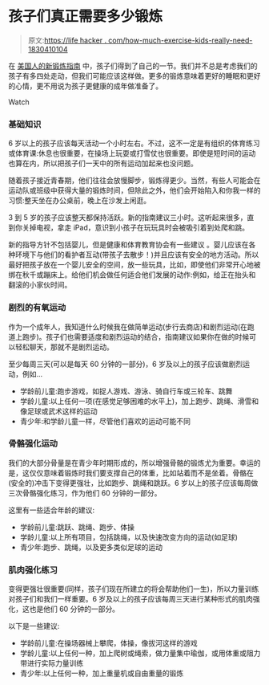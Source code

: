 # 孩子们真正需要多少锻炼

> 原文:[https://life hacker . com/how-much-exercise-kids-really-need-1830410104](https://lifehacker.com/how-much-exercise-kids-really-need-1830410104)

在 [美国人的新锻炼指南](https://vitals.lifehacker.com/the-new-exercise-guidelines-are-even-easier-to-meet-1830380875) 中，孩子们得到了自己的一节。我们并不总是考虑我们的孩子有多四处走动，但我们可能应该这样做。更多的锻炼意味着更好的睡眠和更好的心情，更不用说为孩子更健康的成年做准备了。

Watch

### 基础知识

6 岁以上的孩子应该每天活动一个小时左右。不过，这不一定是有组织的体育练习或体育课:休息也很重要，在操场上玩耍或打雪仗也很重要。即使是短时间的运动也算在内，所以把孩子们一天中的所有运动加起来也没问题。

随着孩子接近青春期，他们往往会放慢脚步，锻炼得更少。当然，有些人可能会在运动队或班级中获得大量的锻炼时间，但除此之外，他们会开始陷入和你我一样的习惯:整天坐在办公桌前，晚上在沙发上闲逛。

3 到 5 岁的孩子应该整天都保持活跃。新的指南建议三小时。这听起来很多，直到你关掉电视，拿走 iPad，意识到小孩子在玩玩具时会被吸引着到处爬和跳。

新的指导方针不包括婴儿，但是健康和体育教育协会有一些建议 。婴儿应该在各种环境下与他们的看护者互动(带孩子去散步！)并且应该有安全的地方活动。所以最好把孩子放在一个婴儿安全的空间，放一些玩具，比如，即使他们非常开心地被绑在秋千或蹦床上。给他们机会做任何适合他们发展的动作:例如，给正在抬头和翻滚的小家伙时间。

### 剧烈的有氧运动

作为一个成年人，我知道什么时候我在做简单运动(步行去商店)和剧烈运动(在跑道上跑步)。孩子们也需要适度和剧烈运动的结合，指南建议如果你在做的时候可以轻松聊天，那就不是剧烈运动。

至少每周三天(可以是每天 60 分钟的一部分)，6 岁及以上的孩子应该做剧烈运动，例如...

*   学龄前儿童:跑步游戏，如捉人游戏、游泳、骑自行车或三轮车、跳舞
*   学龄儿童:以上任何一项(在感觉足够困难的水平上)，加上跑步、跳绳、滑雪和像足球或武术这样的运动
*   青少年:和学龄儿童一样，尽管他们喜欢的运动可能不同

### 骨骼强化运动

我们的大部分骨量是在青少年时期形成的，所以增强骨骼的锻炼尤为重要。幸运的是，这仅仅意味着锻炼时我们要支撑自己的体重，比如站着而不是坐着。骨骼在(安全的)冲击下变得更强壮，比如跑步、跳绳和跳跃。6 岁以上的孩子应该每周做三次骨骼强化练习，作为他们 60 分钟的一部分。

这里有一些适合年龄的建议:

*   学龄前儿童:跳跃、跳绳、跑步、体操
*   学龄儿童:以上所有项目，包括跳绳，以及快速改变方向的运动(如足球)
*   青少年:跑步、跳绳，以及更多类似足球的运动

### 肌肉强化练习

变得更强壮很重要(同样，孩子们现在所建立的将会帮助他们一生)，所以力量训练对孩子们和我们一样重要。6 岁及以上的孩子应该每周三天进行某种形式的肌肉强化，这也是他们 60 分钟的一部分。

以下是一些建议:

*   学龄前儿童:在操场器械上攀爬，体操，像拔河这样的游戏
*   学龄儿童:以上任何一种，加上爬树或绳索，做力量集中瑜伽，或用体重或阻力带进行实际力量训练
*   青少年:以上任何一种，加上重量机或自由重量的锻炼
